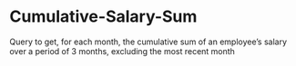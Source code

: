# Cumulative-Salary-Sum
Query to get, for each month, the cumulative sum of an employee’s salary over a period of 3 months, excluding the most recent month
